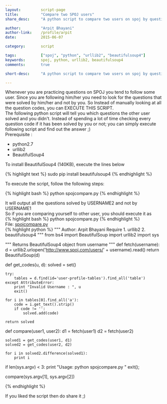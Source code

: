 ```yaml
---
layout:			script-page
title:			"Compare two SPOJ users"
share_desc:		"A python script to compare two users on spoj by questions they solved. It will in one go, tell you which questions you didn't solve that the other user did."

author:			"Arpit Bhayani"
author-link:	/profile/arpit
date:			2015-06-07

category:		script

tags:			["spoj", "python", "urllib2", "beautifulsoup4"]
keywords:		spoj, python, urllib2, beautifulsoup4
comments:		true

short-desc:		"A python script to compare two users on spoj by questions they solved. It will in one go, tell you which questions you didn't solve that the other user did."

---
```


<div class="para">
    Whenever you are practicing questions on SPOJ you tend to follow some user. Since you are following him/her you need to look for the questions that were solved by him/her and not by you. So Instead of manually looking at all the question codes, you can <emphasis class="bold">EXECUTE THIS SCRIPT</emphasis>.
</div>
<div class="para">
    The following python script will tell you which questions the other user solved and you didn't. Instead of spending a lot of time checking every question code if it has been solved by you or not; you can simply execute following script and find out the answer ;)
</div>

<div class="para">
	<emphasis class="bold">Prerequisite :</emphasis>
</div>

<div class="para">
	<ul>
		<li>python2.7</li>
		<li>urllib2</li>
		<li>BeautifulSoup4</li>
	</ul>
	To install BeautifulSoup4 (140KB), execute the lines below
</div>

{% highlight text %}
sudo pip install beautifulsoup4
{% endhighlight %}


<section>
	<div class="para">
		To execute the script, follow the following steps:
	</div>
</section>

{% highlight bash %}
python spojcompare.py <USERNAME1> <USERNAME2>
{% endhighlight %}

<div class="para">
	It will output
    <emphasis class="bold">all the questions solved by USERNAME2 and not by USERNAME1</emphasis>
</div>

<div class="para">
    So if you are comparing yourself to other user, you should execute it as
</div>
{% highlight bash %}
python spojcompare.py <YOUR_USER_NAME> <OTHER_USER_NAME>
{% endhighlight %}

<section>
<div class="file-name">
	File: <a href="/files/scripts/spojcompare.py">spojcompare.py</a>
</div>
{% highlight python %}
"""
    Author: Arpit Bhayani
    Require
        1. urllib2
        2. beautifulsoup4
"""
from bs4 import BeautifulSoup
import urllib2
import sys

"""
    Returns BeautifulSoup4 object from username
"""
def fetch(username):
    d = urllib2.urlopen('http://www.spoj.com/users/' + username).read()
    return BeautifulSoup(d)

def get_codes(u, d):
    solved = set()

    try:
        tables = d.find(id='user-profile-tables').find_all('table')
    except AttributeError:
        print "Invalid Username : ", u
        exit()
    
    for i in tables[0].find_all('a'):
        code = i.get_text().strip()
        if code != '':
            solved.add(code)

    return solved

def compare(user1, user2):
    d1 = fetch(user1)
    d2 = fetch(user2)

    solved1 = get_codes(user1, d1)
    solved2 = get_codes(user2, d2)

    for i in solved2.difference(solved1):
        print i


if len(sys.argv) < 3:
    print "Usage: python spojcompare.py <USERNAME1> <USERNAME2>"
    exit();

compare(sys.argv[1], sys.argv[2])

{% endhighlight %}
</section>

<section>
	<div class="para">
		<emphasis class="bold">If you liked the script then do share it ;)</emphasis>
	</div>
</section>
